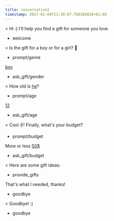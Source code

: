 ```yaml
---
title: conversation2
timestamp: 2017-01-04T21:30:07.768388838+01:00
---
```


< Hi :) I'll help you find a gift for someone you love.
* welcome

< Is the gift for a boy or for a girl? 👫
* prompt/genre

[boy](genre)
* ask_gift/gender

< How old is [he](sex)?
* prompt/age

[12](number/age)
* ask_gift/age

< Cool ✌! Finally, what's your budget?
* prompt/budget

More or less [50$](amount-of-money/budget)
* ask_gift/budget

< Here are some gift ideas:
* provide_gifts

That's what I needed, thanks!
* goodbye

< Goodbye! :)
* goodbye
